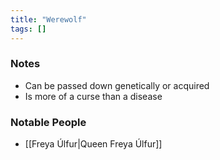 ```yaml
---
title: "Werewolf"
tags: []
---
```


### Notes 

- Can be passed down genetically or acquired
- Is more of a curse than a disease

### Notable People

- [[Freya Úlfur|Queen Freya Úlfur]]